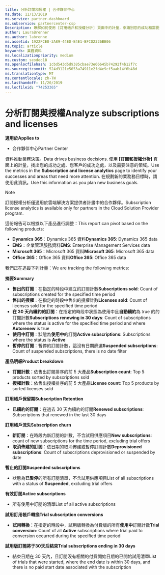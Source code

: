 ```yaml
---
title: 分析訂閱和授權 | 合作夥伴中心
ms.date: 11/13/2019
ms.service: partner-dashboard
ms.subservice: partnercenter-csp
Description: 瞭解如何使用 [訂用帳戶和授權分析] 頁面中的計量，來識別您的成功和需要注意的區域。
author: LauraBrenner
ms.author: labrenne
ms.assetid: 1922FCE8-3A89-44ED-B4E1-BFCD2326BB06
ms.topic: article
keywords: 業務資料
ms.localizationpriority: medium
ms.custom: seodec18
ms.openlocfilehash: 1cbd543d5d9385cbae73e66645b74292f4b12f7c
ms.sourcegitcommit: 524d3121e5053a74911e2fd4e9cf5aab14f6b48d
ms.translationtype: MT
ms.contentlocale: zh-TW
ms.lasthandoff: 11/20/2019
ms.locfileid: "74253365"
---
```

# <a name="analyze-subscriptions-and-licenses"></a><span data-ttu-id="19241-104">分析訂閱與授權</span><span class="sxs-lookup"><span data-stu-id="19241-104">Analyze subscriptions and licenses</span></span> 

<span data-ttu-id="19241-105">**適用於**</span><span class="sxs-lookup"><span data-stu-id="19241-105">**Applies to**</span></span>

- <span data-ttu-id="19241-106">合作夥伴中心</span><span class="sxs-lookup"><span data-stu-id="19241-106">Partner Center</span></span>

<span data-ttu-id="19241-107">資料推動業務決策。</span><span class="sxs-lookup"><span data-stu-id="19241-107">Data drives business decisions.</span></span> <span data-ttu-id="19241-108">使用 **\[訂閱和授權分析\]** 頁面上的計量，找出您的成功之處、您客戶的成功之處，以及需要注意的領域。</span><span class="sxs-lookup"><span data-stu-id="19241-108">Use the metrics in the **Subscription and license analytics** page to identify your successes and areas that need more attention.</span></span> <span data-ttu-id="19241-109">在規劃新的業務務目標時，請使用此資訊。</span><span class="sxs-lookup"><span data-stu-id="19241-109">Use this information as you plan new business goals.</span></span>

> [!NOTE]
> <span data-ttu-id="19241-110">訂閱授權分析僅適用於雲端解決方案提供者計畫中的合作夥伴。</span><span class="sxs-lookup"><span data-stu-id="19241-110">Subscription license analytics is available only for partners in the Cloud Solution Provider program.</span></span>


<span data-ttu-id="19241-111">這份報告可以根據以下產品進行調整：</span><span class="sxs-lookup"><span data-stu-id="19241-111">This report can pivot based on the following products:</span></span>

 - <span data-ttu-id="19241-112">**Dynamics 365**：Dynamics 365 資料</span><span class="sxs-lookup"><span data-stu-id="19241-112">**Dynamics 365**: Dynamics 365 data</span></span>  
 - <span data-ttu-id="19241-113">**EMS**：企業管理服務資料</span><span class="sxs-lookup"><span data-stu-id="19241-113">**EMS**: Enterprise Management Services data</span></span>  
 - <span data-ttu-id="19241-114">**Microsoft 365**：Microsoft 365 資料</span><span class="sxs-lookup"><span data-stu-id="19241-114">**Microsoft 365**: Microsoft 365 data</span></span>  
 - <span data-ttu-id="19241-115">**Office 365**：Office 365 資料</span><span class="sxs-lookup"><span data-stu-id="19241-115">**Office 365**: Office 365 data</span></span>  


<span data-ttu-id="19241-116">我們正在追蹤下列計量︰</span><span class="sxs-lookup"><span data-stu-id="19241-116">We are tracking the following metrics:</span></span>

<span data-ttu-id="19241-117">**摘要**</span><span class="sxs-lookup"><span data-stu-id="19241-117">**Summary**</span></span>  
 - <span data-ttu-id="19241-118">**售出的訂閱**：在指定的時段中建立的訂閱計數</span><span class="sxs-lookup"><span data-stu-id="19241-118">**Subscriptions sold**: Count of subscriptions created for the specified time period</span></span>  
 - <span data-ttu-id="19241-119">**售出的授權**：在指定的時段中售出的授權計數</span><span class="sxs-lookup"><span data-stu-id="19241-119">**Licenses sold**: Count of licenses sold for the specified time period</span></span>   
 - <span data-ttu-id="19241-120">**在 30 天內續約的訂閱**：在指定的時段中狀態為使用中且**自動續約**為 true 的的訂閱計數</span><span class="sxs-lookup"><span data-stu-id="19241-120">**Subscriptions renewing in 30 days**: Count of subscriptions where the status is active for the specified time period and where **Autorenew** is true</span></span>
 - <span data-ttu-id="19241-121">**使用中訂閱**：狀態為**使用中**的訂閱</span><span class="sxs-lookup"><span data-stu-id="19241-121">**Active subscriptions**: Subscriptions where the status is **Active**</span></span>  
 - <span data-ttu-id="19241-122">**暫停的訂閱**：暫停的訂閱計數，這沒有日期篩選</span><span class="sxs-lookup"><span data-stu-id="19241-122">**Suspended subscriptions**: Count of suspended subscriptions, there is no date filter</span></span>  

<span data-ttu-id="19241-123">**產品明細**</span><span class="sxs-lookup"><span data-stu-id="19241-123">**Product breakdown**</span></span>  
 - <span data-ttu-id="19241-124">**訂閱計數**：依售出訂閱排序的前 5 大產品</span><span class="sxs-lookup"><span data-stu-id="19241-124">**Subscription count**: Top 5 products sorted by subscriptions sold</span></span>  
 - <span data-ttu-id="19241-125">**授權計數**：依售出授權排序的前 5 大產品</span><span class="sxs-lookup"><span data-stu-id="19241-125">**License count**: Top 5 products by sorted licenses sold</span></span>

<span data-ttu-id="19241-126">**訂用帳戶保留期**</span><span class="sxs-lookup"><span data-stu-id="19241-126">**Subscription Retention**</span></span>
 - <span data-ttu-id="19241-127">**已續約的訂閱**：在過去 30 天內續約的訂閱</span><span class="sxs-lookup"><span data-stu-id="19241-127">**Renewed subscriptions**: Subscriptions that renewed in the last 30 days</span></span>  

<span data-ttu-id="19241-128">**訂用帳戶流失**</span><span class="sxs-lookup"><span data-stu-id="19241-128">**Subscription churn**</span></span>  
 - <span data-ttu-id="19241-129">**新訂閱**：在時段內新訂閱的計數，不含試用供應項目</span><span class="sxs-lookup"><span data-stu-id="19241-129">**New subscriptions**: count of new subscriptions for the time period, excluding trial offers</span></span>  
 - <span data-ttu-id="19241-130">**取消佈建的訂閱**：依日期的取消佈建或暫停訂閱計數</span><span class="sxs-lookup"><span data-stu-id="19241-130">**Deprovisioned subscriptions**: Count of subscriptions deprovisioned or suspended by date</span></span>  

<span data-ttu-id="19241-131">**暫止的訂閱**</span><span class="sxs-lookup"><span data-stu-id="19241-131">**Suspended subscriptions**</span></span>  
 - <span data-ttu-id="19241-132">狀態為**已暫停**的所有訂閱清單，不含試用供應項目</span><span class="sxs-lookup"><span data-stu-id="19241-132">List of all subscriptions with a status of **Suspended**, excluding trial offers</span></span>  
  
<span data-ttu-id="19241-133">**有效訂閱**</span><span class="sxs-lookup"><span data-stu-id="19241-133">**Active subscriptions**</span></span>
 - <span data-ttu-id="19241-134">所有使用中訂閱的清單</span><span class="sxs-lookup"><span data-stu-id="19241-134">List of all active subscriptions</span></span>  

<span data-ttu-id="19241-135">**試用訂用帳戶轉換**</span><span class="sxs-lookup"><span data-stu-id="19241-135">**Trial subscription conversions**</span></span>  
 - <span data-ttu-id="19241-136">**試用轉換**：在指定的時段中，試用版轉換為付費版的所有**使用中**訂閱計數</span><span class="sxs-lookup"><span data-stu-id="19241-136">**Trial conversion**: Count of all **Active** subscriptions where trial paid to conversion occurred during the specified time period</span></span>  

<span data-ttu-id="19241-137">**試用版訂閱將于30天后結束**</span><span class="sxs-lookup"><span data-stu-id="19241-137">**Trial subscriptions ending in 30 days**</span></span>  
 - <span data-ttu-id="19241-138">結束日期在 30 天內，且訂閱沒有相關的付費開始日期的已開始試用清單</span><span class="sxs-lookup"><span data-stu-id="19241-138">List of trials that were started, where the end date is within 30 days, and there is no paid start date associated with the subscription</span></span>  

  